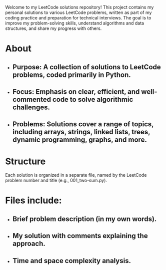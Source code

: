 Welcome to my LeetCode solutions repository! This project contains my personal solutions to various LeetCode problems, written as part of my coding practice and preparation for technical interviews. The goal is to improve my problem-solving skills, understand algorithms and data structures, and share my progress with others.

# About

* ## Purpose: A collection of solutions to LeetCode problems, coded primarily in Python.

* ## Focus: Emphasis on clear, efficient, and well-commented code to solve algorithmic challenges.

* ## Problems: Solutions cover a range of topics, including arrays, strings, linked lists, trees, dynamic programming, graphs, and more.


# Structure
Each solution is organized in a separate file, named by the LeetCode problem number and title (e.g., 001_two-sum.py).

# Files include:

* ## Brief problem description (in my own words).

* ## My solution with comments explaining the approach.

* ## Time and space complexity analysis.


